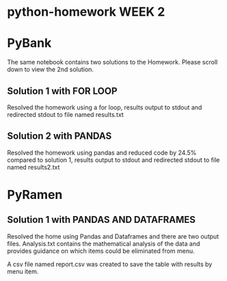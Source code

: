 # python-homework WEEK 2

# PyBank

The same notebook contains two solutions to the Homework.   Please scroll down to view the 2nd solution.

## Solution 1 with FOR LOOP

Resolved the homework using a for loop, results output to stdout and redirected stdout to file named results.txt

## Solution 2 with PANDAS

Resolved the homework using pandas and reduced code by 24.5% compared to solution 1, results output to stdout and redirected stdout to file named results2.txt


# PyRamen

## Solution 1 with PANDAS AND DATAFRAMES

Resolved the home using Pandas and Dataframes and there are two output files.   Analysis.txt contains the mathematical analysis of the data and provides guidance on which items could be eliminated from menu.

A csv file named report.csv was created to save the table with results by menu item.

